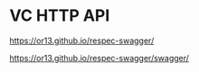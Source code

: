 # VC HTTP API

https://or13.github.io/respec-swagger/

https://or13.github.io/respec-swagger/swagger/

